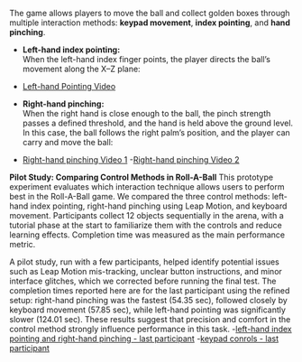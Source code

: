 The game allows players to move the ball and collect golden boxes through multiple interaction methods: **keypad movement**, **index pointing**, and **hand pinching**.

- **Left-hand index pointing:**  
  When the left-hand index finger points, the player directs the ball’s movement along the X–Z plane:  
  <!-- <video src="roll_a_ball/Demos/pointingDEMO.mp4" controls width="600"></video> -->
- [Left-hand Pointing Video](https://youtu.be/KidUI7-qFHo)

- **Right-hand pinching:**  
  When the right hand is close enough to the ball, the pinch strength passes a defined threshold, and the hand is held above the ground level. In this case, the ball follows the right palm’s position, and the player can carry and move the ball:  
  <!-- <video src="roll_a_ball/Demos/pinchDEMO1.mp4" controls width="600"></video>  
  <video src="roll_a_ball/Demos/pinchDEMO2.mp4" controls width="600"></video> -->
- [Right-hand pinching Video 1](https://youtu.be/bZpjPFVoMwM)
  -[Right-hand pinching Video 2](https://youtu.be/giyATIqzCqA)

**Pilot Study: Comparing Control Methods in Roll-A-Ball**
This prototype experiment evaluates which interaction technique allows users to perform best in the Roll-A-Ball game. We compared the three control methods: left-hand index pointing, right-hand pinching using Leap Motion, and keyboard movement. Participants collect 12 objects sequentially in the arena, with a tutorial phase at the start to familiarize them with the controls and reduce learning effects. Completion time was measured as the main performance metric.

A pilot study, run with a few participants, helped identify potential issues such as Leap Motion mis-tracking, unclear button instructions, and minor interface glitches, which we corrected before running the final test. The completion times reported here are for the last participant using the refined setup: right-hand pinching was the fastest (54.35 sec), followed closely by keyboard movement (57.85 sec), while left-hand pointing was significantly slower (124.01 sec). These results suggest that precision and comfort in the control method strongly influence performance in this task.
-[left-hand index pointing and right-hand pinching - last participant](https://youtu.be/ntV3nvynPCg)
-[keypad conrols - last participant](https://youtu.be/VPa7r3AZ1hs)
   

